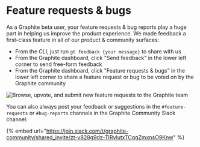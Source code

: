 # Feature requests & bugs

As a Graphite beta user, your feature requests & bug reports play a huge part in helping us improve the product experience. We made feedback a first-class feature in all of our product & community surfaces:

* From the CLI, just run `gt feedback {your message}` to share with us
* From the Graphite dashboard, click "Send feedback" in the lower left corner to send free-form feedback
* From the Graphite dashboard, click "Feature requests & bugs" in the lower left corner to share a feature request or bug to be voted on by the Graphite community

![Browse, upvote, and submit new feature requests to the Graphite team](../../.gitbook/assets/feature\_board\_short\_100.gif)

You can also always post your feedback or suggestions in the `#feature-requests` or `#bug-reports` channels in the Graphite Community Slack channel:

{% embed url="https://join.slack.com/t/graphite-community/shared_invite/zt-v828g9dz-TIRvlutxTCqgZmxnsO9Knw" %}
